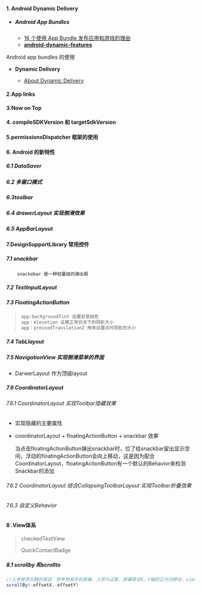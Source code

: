 #### 1. Android Dynamic Delivery

- ##### Android App Bundles

  - [16 个使用 App Bundle 发布应用和游戏的理由](https://mp.weixin.qq.com/s/BWg8M4t0KgFkdbG9gmT4Xg)
  - [**android-dynamic-features**](https://github.com/googlesamples/android-dynamic-features)
  

Android app bundles 的使用

- **Dynamic Delivery**

  - [About Dynamic Delivery](https://developer.android.google.cn/studio/projects/dynamic-delivery)

#### 2.App links

#### 3.Now on Top

#### 4. compileSDKVersion 和 targetSdkVersion

#### 5.permissionsDispatcher 框架的使用

#### 6. Android 的新特性

##### 				6.1 DataSaver

##### 				6.2 多窗口模式

##### 		6.3toolbar

##### 		6.4 drawerLayout 实现侧滑效果

#####    6.5 AppBarLayout

#### 7.DesignSupportLibrary 常用控件

##### 			7.1 snackbar

 		snackebar 是一种轻量级的弹出框

##### 			7.2 TextInputLayout

##### 	7.3 FloatingActionButton

> ```xml
> app:backgroundTint 设置背景颜色
> app：elevation 设置正常状态下的阴影大小
> app：pressedTranslationZ 用来设置点时阴影的大小
> ```

##### 	7.4 TabLlayout

##### 	7.5 NavigationView 实现侧滑菜单的界面

- DarwerLayout 作为顶级layout

##### 7.6 CoordinatorLayout

###### 7.6.1 CoordinatorLayout 实现Toolbar隐藏效果

 - 实现隐藏的主要属性

 - coordinatorLayout + floatingActionButton + snackbar 效果

   当点击floatingActionButton弹出snackbar时，位了给snackbar留出显示空间，浮动的floatingActionButton会向上移动，这是因为配合CoordinatorLayout，floatingActionButton有一个默认的Behavior来检测Snackbar的添加

###### 7.6.2 CoordinatorLayout 结合CollapsingToolbarLayout 实现Toolbar折叠效果

###### 7.6.3 自定义Behavior

#### 8 .View体系

> checkedTextView
>
> QuickContactBadge

##### 8.1 scrollby 和scrollto

```java
//入参使用负数的原因：参考物是手机屏幕，入参为正数，屏幕移动X，Y轴的正方向移动，view看到效果和想要的效果是相反的，所以要使用负值，才能达到想要的效果
scrollBy(-offsetX,-offsetY)
```

